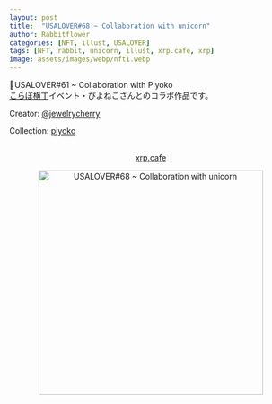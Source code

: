 ```yaml
---
layout: post
title:  "USALOVER#68 ~ Collaboration with unicorn"
author: Rabbitflower
categories: [NFT, illust, USALOVER]
tags: [NFT, rabbit, unicorn, illust, xrp.cafe, xrp]
image: assets/images/webp/nft1.webp
---
```


🐰USALOVER#61 ~ Collaboration with Piyoko  
<a target="_blank" href="https://newrabi.rabbitflowerdiary.com/collabo202505">こらぼ横丁</a>イベント・ぴよねこさんとのコラボ作品です。  
<!--more-->
<p>Creator: <a target="_blank" href="https://x.com/@jewelrycherry">@jewelrycherry</a><br>

Collection: <a target="_blank" href="https://xrp.cafe/collection/piyoko">piyoko</a><br>
<br>
<div style="text-align: center;"><a target="_blank" href="https://xrp.cafe/nft/000827108D3BB1B5DD412C0BC897016FC961D66C06CB9E9CAC24CA5604DB44BC" class="btn btn-primary">xrp.cafe</a></div>
</p>  

<div style="text-align: center;"><img src="https://cdn.xrp.cafe/75b103a4f6f0-4173-8d2c-e9f838267e6a44f7aa7ab48d-4680-a411-92c09b0b69b3a3129e02e128-42b7-82e8-8ae7e294d3c9.webp" alt="USALOVER#68 ~ Collaboration with unicorn" width="400px"> </div>

